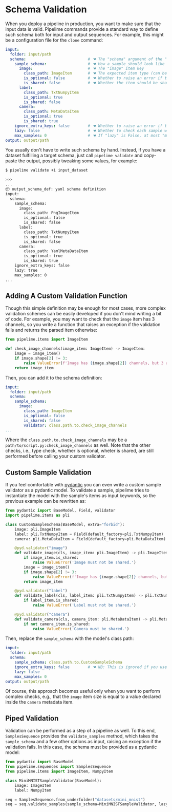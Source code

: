 # Schema Validation

When you deploy a pipeline in production, you want to make sure that the input data is valid.
Pipelime commands provide a standard way to define such schema both for input and output sequences. For example, this might be a configuration file for the `clone` command:

```yaml
input:
  folder: input/path
  schema:                           # ☚ The "schema" argument of the "clone" command
    sample_schema:                  # ☚ How a sample should look like
      image:                        # ☚ The "image" item key
        class_path: ImageItem       # ☚ The expected item type (can be a base class)
        is_optional: false          # ☚ Whether to raise an error if the key is missing
        is_shared: false            # ☚ Whether the item should be shared
      label:
        class_path: TxtNumpyItem
        is_optional: true
        is_shared: false
      camera:
        class_path: MetaDataItem
        is_optional: true
        is_shared: true
    ignore_extra_keys: false        # ☚ Whether to raise an error if the sample has extra keys
    lazy: false                     # ☚ Whether to check each sample when it is accessed or just once when building the sequence
    max_samples: 0                  # ☚ If "lazy" is False, at most "max_samples" are checked
output: output/path
```

You usually don't have to write such schema by hand. Instead, if you have a dataset fulfilling a target schema, just call `pipelime validate` and copy-paste the output, possibly tweaking some values, for example:

```bash
$ pipelime validate +i input_dataset
```

```bash
>>>
...
📦 output_schema_def: yaml schema definition
input:
  schema:
    sample_schema:
      image:
        class_path: PngImageItem
        is_optional: false
        is_shared: false
      label:
        class_path: TxtNumpyItem
        is_optional: true
        is_shared: false
      camera:
        class_path: YamlMetaDataItem
        is_optional: true
        is_shared: true
    ignore_extra_keys: false
    lazy: true
    max_samples: 0
...
```

## Adding A Custom Validation Function

Though this simple definition may be enough for most cases, more complex validation schemes can be easily developed if you don't mind writing a bit of code. For example, you may want to check that the `image` item has 3 channels, so you write a function that raises an exception if the validation fails and returns the parsed item otherwise:

```python
from pipelime.items import ImageItem

def check_image_channels(image_item: ImageItem) -> ImageItem:
    image = image_item()
    if image.shape[2] != 3:
        raise ValueError(f'Image has {image.shape[2]} channels, but 3 are expected')
    return image_item
```

Then, you can add it to the schema definition:

```yaml
input:
  folder: input/path
  schema:
    sample_schema:
      image:
        class_path: ImageItem
        is_optional: false
        is_shared: false
        validator: class.path.to.check_image_channels
...
```

Where the `class.path.to.check_image_channels` may be a `path/to/script.py:check_image_channels` as well. Note that the other checks, i.e., type check, whether is optional, wheter is shared, are still performed before calling your custom validator.

## Custom Sample Validation

If you feel comfortable with [pydantic](https://pydantic-docs.helpmanual.io/) you can even write a custom sample validator as a pydantic model. To validate a sample, pipelime tries to instantiate the model with the sample's items as input keywords, so the previous example can be rewritten as:

```python
from pydantic import BaseModel, Field, validator
import pipelime.items as pli

class CustomSampleSchema(BaseModel, extra="forbid"):
    image: pli.ImageItem
    label: pli.TxtNumpyItem = Field(default_factory=pli.TxtNumpyItem)
    camera: pli.MetaDataItem = Field(default_factory=pli.MetaDataItem)

    @pyd.validator("image")
    def validate_image(cls, image_item: pli.ImageItem) -> pli.ImageItem:
        if image_item.is_shared:
            raise ValueError('Image must not be shared.')
        image = image_item()
        if image.shape[2] != 3:
            raise ValueError(f'Image has {image.shape[2]} channels, but 3 are expected')
        return image_item

    @pyd.validator("label")
    def validate_label(cls, label_item: pli.TxtNumpyItem) -> pli.TxtNumpyItem:
        if label_item.is_shared:
            raise ValueError('Label must not be shared.')

    @pyd.validator("camera")
    def validate_camera(cls, camera_item: pli.MetaDataItem) -> pli.MetaDataItem:
        if not camera_item.is_shared:
            raise ValueError('Camera must be shared.')
```

Then, replace the `sample_schema` with the model's class path:

```yaml
input:
  folder: input/path
  schema:
    sample_schema: class.path.to.CustomSampleSchema
    ignore_extra_keys: false        # ☚ NB: This is ignored if you use a pydantic model
    lazy: false
    max_samples: 0
output: output/path
```

Of course, this approach becomes useful only when you want to perform complex checks, e.g.,
that the `image` item size is equal to a value declared inside the `camera` metadata item.

## Piped Validation

Validation can be performed as a step of a pipeline as well.
To this end, `SamplesSequence` provides the `validate_samples` method, which takes the `sample_schema` and a few other options as input, raising an exception if the validation fails.
In this case, the schema must be provided as a pydantic model:

```python
from pydantic import BaseModel
from pipelime.sequences import SamplesSequence
from pipelime.items import ImageItem, NumpyItem

class MiniMNISTSampleValidator(BaseModel):
    image: ImageItem
    label: NumpyItem

seq = SamplesSequence.from_underfolder("datasets/mini_mnist")
seq = seq.validate_samples(sample_schema=MiniMNISTSampleValidator, lazy=False, max_samples=1)
```
